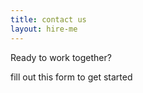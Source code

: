 ```yaml
---
title: contact us
layout: hire-me
---
```


Ready to work together?

fill out this form to get started